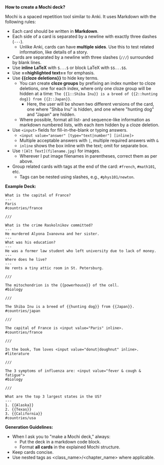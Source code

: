 **How to create a Mochi deck?**

Mochi is a spaced repetition tool similar to Anki. It uses Markdown with the following rules:

* Each card should be written in **Markdown**.
* Each side of a card is separated by a newline with exactly three dashes (`---`).
  * Unlike Anki, cards can have **multiple sides**. Use this to test related information, like details of a story.
* Cards are separated by a newline with three slashes (`///`) surrounded by blank lines.
* Use **inline LaTeX** with `$...$` or block LaTeX with `$$...$$`.
* Use **==highlighted text==** for emphasis.
* Use **{{cloze deletions}}** to hide key terms.
  * You can create **cloze groups** by prefixing an index number to cloze deletions, one for each index, where only one cloze group will be hidden at a time: `The {{1::Shiba Inu}} is a breed of {{2::hunting dog}} from {{2::Japan}}`.
    * Here, the user will be shown two different versions of the card, one where "Shiba Inu" is hidden, and one where "hunting dog" and "Japan" are hidden.
  * Where possible, format all list- and sequence-like information as markdown numbered lists, with each item hidden by a cloze deletion.
* Use `<input>` fields for fill-in-the-blank or typing answers.
  * `<input value="answer" [type="text|number"] [inline]>`
  * Multiple acceptable answers with `|`, multiple required answers with `&`
  * `inline` shows the box inline with the text; omit for separate box.
* Use `![Alt Text](filename.jpg)` for images.
  * Wherever I put image filenames in parentheses, correct them as per above.
* Group related cards with tags at the end of the card: `#french`, `#math101`, etc.
  * Tags can be nested using slashes, e.g., `#phys101/newton`.

**Example Deck:**

```
What is the capital of France?
---
Paris
#countries/france

///

What is the crime Raskolnikov committed?
---
He murdered Alyona Ivanovna and her sister.
---
What was his education?
---
He was a former law student who left university due to lack of money.
---
Where does he live?
---
He rents a tiny attic room in St. Petersburg.

///

The mitochondrion is the {{powerhouse}} of the cell.
#biology

///

The Shiba Inu is a breed of {{hunting dog}} from {{Japan}}.
#countries/japan

///

The capital of France is <input value="Paris" inline>.
#countries/france

///

In the book, Tom loves <input value="donut|doughnut" inline>.
#literature

///

The 3 symptoms of influenza are: <input value="fever & cough & fatigue">
#biology

///

What are the top 3 largest states in the US?
---
1. {{Alaska}}
2. {{Texas}}
3. {{California}}
#countries/usa
```

**Generation Guidelines:**

* When I ask you to "make a Mochi deck," always:
  * Put the deck in a markdown code block.
  * Format **all cards** in the explained Mochi structure.
* Keep cards concise.
* Use nested tags as <class_name>/<chapter_name> where applicable.